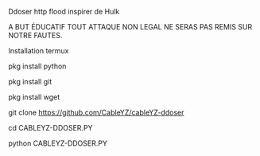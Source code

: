 Ddoser http flood inspirer de Hulk

A BUT ÉDUCATIF TOUT ATTAQUE NON LEGAL NE SERAS PAS REMIS SUR NOTRE FAUTES.


Installation termux 

pkg install python 

pkg install git 

pkg install wget 

git clone https://github.com/CableYZ/cableYZ-ddoser

cd CABLEYZ-DDOSER.PY

python CABLEYZ-DDOSER.PY
